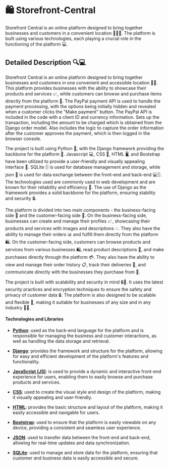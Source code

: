# 🛍️ Storefront-Central
Storefront Central is an online platform designed to bring together businesses and customers in a convenient location 💼🧑‍💼. The platform is built using various technologies, each playing a crucial role in the functioning of the platform 💻.

## Detailed Description 🔍💻
Storefront Central is an online platform designed to bring together businesses and customers in one convenient and accessible location 💼👥. This platform provides businesses with the ability to showcase their products and services 📈, while customers can browse and purchase items directly from the platform 🛒. The PayPal payment API is used to handle the payment processing, with the options being initially hidden and revealed when a customer clicks the "Make payment" button. The PayPal API is included in the code with a client ID and currency information. Sets up the transaction, including the amount to be charged which is obtained from the Django order model. Also includes the logic to capture the order information after the customer approves the payment, which is then logged in the browser console.

The project is built using Python 🐍, with the Django framework providing the backbone for the platform 💪. Javascript 💻, CSS 🎨, HTML 🖥️, and Bootstrap have been utilized to provide a user-friendly and visually appealing interface 🙌. SQLite 🗄️ is used for database management and storage, while json 🔗 is used for data exchange between the front-end and back-end 💻🗄️. The technologies used are commonly used in web development and are known for their reliability and efficiency 💯. The use of Django as the framework provides a solid backbone for the platform, ensuring stability and security 🔒.

The platform is divided into two main components - the business-facing side 💼 and the customer-facing side 👥. On the business-facing side, businesses can create and manage their profiles 📈, showcasing their products and services with images and descriptions 💡. They also have the ability to manage their orders 📊 and fulfill them directly from the platform 🛍️. On the customer-facing side, customers can browse products and services from various businesses 🛍️, read product descriptions 📖, and make purchases directly through the platform 💳. They also have the ability to view and manage their order history 📋, track their deliveries 🚚, and communicate directly with the businesses they purchase from 💬.

The project is built with scalability and security in mind 🔒💪. It uses the latest security practices and encryption techniques to ensure the safety and privacy of customer data 🔒. The platform is also designed to be scalable and flexible 💪, making it suitable for businesses of any size and in any industry 💼🚀.

#### Technologies and Libraries
- **[Python](https://docs.python.org/3/)**: used as the back-end language for the platform and is responsible for managing the business and customer interactions, as well as handling the data storage and retrieval.

- **[Django](https://docs.djangoproject.com/en/3.2/)**: provides the framework and structure for the platform, allowing for easy and efficient development of the platform's features and functionality.

- **[JavaScript (JS)](https://developer.mozilla.org/en-US/docs/Web/JavaScript)**: is used to provide a dynamic and interactive front-end experience for users, enabling them to easily browse and purchase products and services.

- **[CSS](https://developer.mozilla.org/en-US/docs/Web/CSS)**: used to create the visual style and design of the platform, making it visually appealing and user-friendly.

- **[HTML](https://developer.mozilla.org/en-US/docs/Web/HTML)**: provides the basic structure and layout of the platform, making it easily accessible and navigable for users.

- **[Bootstrap](https://getbootstrap.com/docs/4.0/getting-started/introduction/)**: used to ensure that the platform is easily viewable on any device, providing a consistent and seamless user experience.

- **[JSON](https://developer.mozilla.org/en-US/docs/Learn/JavaScript/Objects/JSON)**: used to transfer data between the front-end and back-end, allowing for real-time updates and data synchronization.

- **[SQLite](https://www.sqlite.org/docs.html)**: used to manage and store data for the platform, ensuring that customer and business data is easily accessible and secure.
